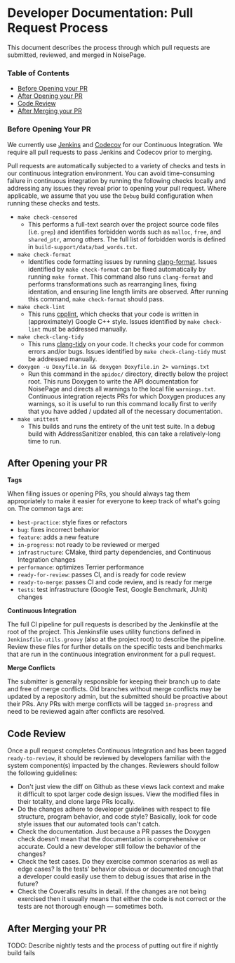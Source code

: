 # Developer Documentation: Pull Request Process

This document describes the process through which pull requests are submitted, reviewed, and merged in NoisePage.

### Table of Contents

- [Before Opening your PR](#before-opening-your-pr)
- [After Opening your PR](#after-opening-your-pr)
- [Code Review](#code-review)
- [After Merging your PR](#after-merging-your-pr)

### Before Opening Your PR

We currently use [Jenkins](https://jenkins.io/) and [Codecov](https://codecov.io/gh/cmu-db/terrier) for our Continuous Integration. We require all pull requests to pass Jenkins and Codecov prior to merging.

Pull requests are automatically subjected to a variety of checks and tests in our continuous integration environment. You can avoid time-consuming failure in continuous integration by running the following checks locally and addressing any issues they reveal prior to opening your pull request. Where applicable, we assume that you use the `Debug` build configuration when running these checks and tests.

- `make check-censored`
  - This performs a full-text search over the project source code files (i.e. `grep`) and identifies forbidden words such as `malloc`, `free`, and `shared_ptr`, among others. The full list of forbidden words is defined in `build-support/data/bad_words.txt`.
- `make check-format`
  - Identifies code formatting issues by running [clang-format](https://clang.llvm.org/docs/ClangFormat.html). Issues identified by `make check-format` can be fixed automatically by running `make format`. This command also runs `clang-format` and performs transformations such as rearranging lines, fixing identation, and ensuring line length limits are observed. After running this command, `make check-format` should pass.
- `make check-lint`
  - This runs [cpplint](https://github.com/cpplint/cpplint), which checks that your code is written in (approximately) Google C++ style. Issues identified by `make check-lint` must be addressed manually.
- `make check-clang-tidy`
  - This runs [clang-tidy](http://clang.llvm.org/extra/clang-tidy/) on your code. It checks your code for common errors and/or bugs. Issues identified by `make check-clang-tidy` must be addressed manually.
- `doxygen -u Doxyfile.in && doxygen Doxyfile.in 2> warnings.txt`
  - Run this command in the `apidoc/` directory, directly below the project root. This runs Doxygen to write the API documentation for NoisePage and directs all warnings to the local file `warnings.txt`. Continuous integration rejects PRs for which Doxygen produces any warnings, so it is useful to run this command locally first to verify that you have added / updated all of the necessary documentation.
- `make unittest`
  - This builds and runs the entirety of the unit test suite. In a debug build with AddressSanitizer enabled, this can take a relatively-long time to run.

## After Opening your PR

**Tags**

When filing issues or opening PRs, you should always tag them appropriately to make it easier for everyone to keep track of what's going on. The common tags are:
- `best-practice`: style fixes or refactors
- `bug`: fixes incorrect behavior
- `feature`: adds a new feature
- `in-progress`: not ready to be reviewed or merged
- `infrastructure`: CMake, third party dependencies, and Continuous Integration changes
- `performance`: optimizes Terrier performance
- `ready-for-review`: passes CI, and is ready for code review
- `ready-to-merge`: passes CI and code review, and is ready for merge
- `tests`: test infrastructure (Google Test, Google Benchmark, JUnit) changes

**Continuous Integration**

The full CI pipeline for pull requests is described by the Jenkinsfile at the root of the project. This Jenkinsfile uses utility functions defined in `Jenkinsfile-utils.groovy` (also at the project root) to describe the pipeline. Review these files for further details on the specific tests and benchmarks that are run in the continuous integration environment for a pull request.

**Merge Conflicts**

The submitter is generally responsible for keeping their branch up to date and free of merge conflicts. Old branches without merge conflicts may be updated by a repository admin, but the submitted should be proactive about their PRs. Any PRs with merge conflicts will be tagged `in-progress` and need to be reviewed again after conflicts are resolved.

## Code Review

Once a pull request completes Continuous Integration and has been tagged `ready-to-review`, it should be reviewed by developers familiar with the system component(s) impacted by the changes. Reviewers should follow the following guidelines:
- Don't just view the diff on Github as these views lack context and make it difficult to spot larger code design issues. View the modified files in their totality, and clone large PRs locally.
- Do the changes adhere to developer guidelines with respect to file structure, program behavior, and code style? Basically, look for code style issues that our automated tools can't catch.
- Check the documentation. Just because a PR passes the Doxygen check doesn't mean that the documentation is comprehensive or accurate. Could a new developer still follow the behavior of the changes?
- Check the test cases. Do they exercise common scenarios as well as edge cases? Is the tests' behavior obvious or documented enough that a developer could easily use them to debug issues that arise in the future?
- Check the Coveralls results in detail. If the changes are not being exercised then it usually means that either the code is not correct or the tests are not thorough enough — sometimes both.

## After Merging your PR

TODO: Describe nightly tests and the process of putting out fire if nightly build fails
